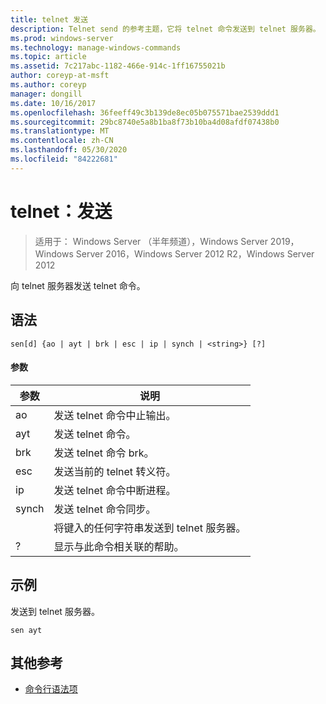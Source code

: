 ```yaml
---
title: telnet 发送
description: Telnet send 的参考主题，它将 telnet 命令发送到 telnet 服务器。
ms.prod: windows-server
ms.technology: manage-windows-commands
ms.topic: article
ms.assetid: 7c217abc-1182-466e-914c-1ff16755021b
author: coreyp-at-msft
ms.author: coreyp
manager: dongill
ms.date: 10/16/2017
ms.openlocfilehash: 36feeff49c3b139de8ec05b075571bae2539ddd1
ms.sourcegitcommit: 29bc8740e5a8b1ba8f73b10ba4d08afdf07438b0
ms.translationtype: MT
ms.contentlocale: zh-CN
ms.lasthandoff: 05/30/2020
ms.locfileid: "84222681"
---
```

# <a name="telnet-send"></a>telnet：发送

> 适用于： Windows Server （半年频道），Windows Server 2019，Windows Server 2016，Windows Server 2012 R2，Windows Server 2012

向 telnet 服务器发送 telnet 命令。

## <a name="syntax"></a>语法
```
sen[d] {ao | ayt | brk | esc | ip | synch | <string>} [?]
```
#### <a name="parameters"></a>参数

| 参数 |                     说明                      |
|-----------|------------------------------------------------------|
|    ao     |       发送 telnet 命令中止输出。        |
|    ayt    |       发送 telnet 命令。       |
|    brk    |            发送 telnet 命令 brk。            |
|    esc    |      发送当前的 telnet 转义符。      |
|    ip     |     发送 telnet 命令中断进程。     |
|   synch   |           发送 telnet 命令同步。           |
| <string>  | 将键入的任何字符串发送到 telnet 服务器。 |
|     ?     |     显示与此命令相关联的帮助。      |

## <a name="examples"></a>示例
发送到 telnet 服务器。
```
sen ayt
```
## <a name="additional-references"></a>其他参考
- [命令行语法项](command-line-syntax-key.md)
